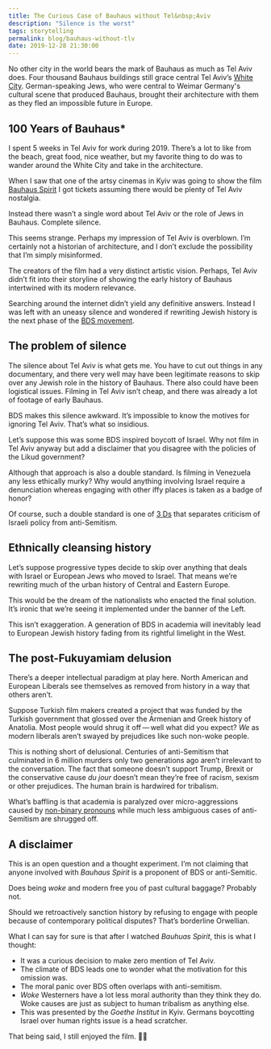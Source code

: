 ```yaml
---
title: The Curious Case of Bauhaus without Tel&nbsp;Aviv
description: "Silence is the worst"
tags: storytelling
permalink: blog/bauhaus-without-tlv 
date: 2019-12-28 21:30:00
--- 
```


No other city in the world bears the mark of Bauhaus as much as Tel Aviv does. Four thousand Bauhaus buildings still grace central Tel Aviv’s [White City](https://en.wikipedia.org/wiki/White_City_(Tel_Aviv)). German-speaking Jews, who were central to Weimar Germany's cultural scene that produced Bauhaus, brought their architecture with them as they fled an impossible future in Europe.

## 100 Years of Bauhaus* 

I spent 5 weeks in Tel Aviv for work during 2019. There’s a lot to like from the beach, great food, nice weather, but my favorite thing to do was to wander around the White City and take in the architecture. 

When I saw that one of the artsy cinemas in Kyiv was going to show the film [Bauhaus Spirit](https://www.imdb.com/title/tt8077746/) I got tickets assuming there would be plenty of Tel Aviv nostalgia. 

Instead there wasn’t a single word about Tel Aviv or the role of Jews in Bauhaus. Complete silence. 

This seems strange. Perhaps my impression of Tel Aviv is overblown. I’m certainly not a historian of architecture, and I don’t exclude the possibility that I’m simply misinformed. 

The creators of the film had a very distinct artistic vision. Perhaps, Tel Aviv didn’t fit into their storyline of showing the early history of Bauhaus intertwined with its modern relevance.

Searching around the internet didn’t yield any definitive answers. Instead I was left with an uneasy silence and wondered if rewriting Jewish history is the next phase of the [BDS movement](https://en.wikipedia.org/wiki/Boycott,_Divestment_and_Sanctions). 


## The problem of silence 

The silence about Tel Aviv is what gets me. You have to cut out things in any documentary, and there very well may have been legitimate reasons to skip over any Jewish role in the history of Bauhaus. There also could have been logistical issues. Filming in Tel Aviv isn’t cheap, and there was already a lot of footage of early Bauhaus.  

BDS makes this silence awkward. It’s impossible to know the motives for ignoring Tel Aviv. That’s what so insidious. 

Let’s suppose this was some BDS inspired boycott of Israel. Why not film in Tel Aviv anyway but add a disclaimer that you disagree with the policies of the Likud government?

Although that approach is also a double standard. Is filming in Venezuela any less ethically murky? Why would anything involving Israel require a denunciation whereas engaging with other iffy places is taken as a badge of honor? 

Of course, such a double standard is one of [3 Ds](https://en.wikipedia.org/wiki/Three_Ds_of_antisemitism) that separates criticism of Israeli policy from anti-Semitism. 

## Ethnically cleansing history

Let’s suppose progressive types decide to skip over anything that deals with Israel or European Jews who moved to Israel. That means we’re rewriting much of the urban history of Central and Eastern Europe. 

This would be the dream of the nationalists who enacted the final solution. It’s ironic that we’re seeing it implemented under the banner of the Left. 

This isn’t exaggeration. A generation of BDS in academia will inevitably lead to European Jewish history fading from its rightful limelight in the West. 

## The post-Fukuyamiam delusion 

There’s a deeper intellectual paradigm at play here. North American and European Liberals see themselves as removed from history in a way that others aren’t. 

Suppose Turkish film makers created a project that was funded by the Turkish government that glossed over the Armenian and Greek history of Anatolia. Most people would shrug it off&thinsp;—&thinsp;well what did you expect? *We* as modern liberals aren’t swayed by prejudices like such non-woke people. 

This is nothing short of delusional. Centuries of anti-Semitism that culminated in 6 million murders only two generations ago aren’t irrelevant to the conversation. The fact that someone doesn’t support Trump, Brexit or the conservative cause *du jour* doesn’t mean they’re free of racism, sexism or other prejudices. The human brain is hardwired for tribalism.

What’s baffling is that academia is paralyzed over micro-aggressions caused by [non-binary pronouns](/blog/pronouns) while much less ambiguous cases of anti-Semitism are shrugged off.

## A disclaimer 

This is an open question and a thought experiment. I’m not claiming that anyone involved with *Bauhaus Spirit* is a proponent of BDS or anti-Semitic. 

Does being *woke* and modern free you of past cultural baggage?  Probably not. 

Should we retroactively sanction history by refusing to engage with people because of contemporary political disputes? That’s borderline Orwellian.  

What I can say for sure is that after I watched *Bauhuas Spirit*, this is what I thought: 

-  It was a curious decision to make zero mention of Tel Aviv. 
-  The climate of BDS leads one to wonder what the motivation for this omission was. 
-  The moral panic over BDS often overlaps with anti-semitism. 
-  *Woke* Westerners have a lot less moral authority than they think they do. Woke causes are just as subject to human tribalism as anything else.
-  This was presented by the *Goethe Institut* in Kyiv. Germans boycotting Israel over human rights issue is a head scratcher.   

That being said, I still enjoyed the film. 🤷‍♂️  


